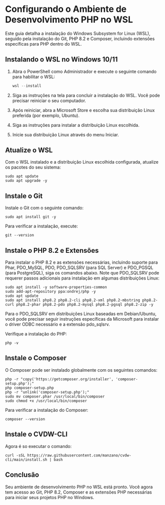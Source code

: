 
# Configurando o Ambiente de Desenvolvimento PHP no WSL

Este guia detalha a instalação do Windows Subsystem for Linux (WSL), seguido pela instalação do Git, PHP 8.2 e Composer, incluindo extensões específicas para PHP dentro do WSL.

## Instalando o WSL no Windows 10/11

1. Abra o PowerShell como Administrador e execute o seguinte comando para habilitar o WSL:

    ```powershell
    wsl --install
    ```

2. Siga as instruções na tela para concluir a instalação do WSL. Você pode precisar reiniciar o seu computador.

3. Após reiniciar, abra a Microsoft Store e escolha sua distribuição Linux preferida (por exemplo, Ubuntu).

4. Siga as instruções para instalar a distribuição Linux escolhida.

5. Inicie sua distribuição Linux através do menu Iniciar.

## Atualize o WSL

Com o WSL instalado e a distribuição Linux escolhida configurada, atualize os pacotes do seu sistema:

```console
sudo apt update
sudo apt upgrade -y
```

## Instale o Git

Instale o Git com o seguinte comando:

```console
sudo apt install git -y
```

Para verificar a instalação, execute:

```console
git --version
```

## Instale o PHP 8.2 e Extensões

Para instalar o PHP 8.2 e as extensões necessárias, incluindo suporte para Phar, PDO_MySQL, PDO, PDO_SQLSRV (para SQL Server) e PDO_PGSQL (para PostgreSQL), siga os comandos abaixo. Note que PDO_SQLSRV pode requerer passos adicionais para instalação em algumas distribuições Linux:

```console
sudo apt install -y software-properties-common
sudo add-apt-repository ppa:ondrej/php -y
sudo apt update
sudo apt install php8.2 php8.2-cli php8.2-xml php8.2-mbstring php8.2-curl php8.2-phar php8.2-pdo php8.2-mysql php8.2-pgsql php8.2-zip -y
```

Para o PDO_SQLSRV em distribuições Linux baseadas em Debian/Ubuntu, você pode precisar seguir instruções específicas da Microsoft para instalar o driver ODBC necessário e a extensão pdo_sqlsrv.

Verifique a instalação do PHP:

```console
php -v
```

## Instale o Composer

O Composer pode ser instalado globalmente com os seguintes comandos:

```console
php -r "copy('https://getcomposer.org/installer', 'composer-setup.php');"
php composer-setup.php
php -r "unlink('composer-setup.php');"
sudo mv composer.phar /usr/local/bin/composer
sudo chmod +x /usr/local/bin/composer
```

Para verificar a instalação do Composer:

```console
composer --version
```

## Instale o CVDW-CLI

Agora é so executar o comando:

```console
curl -sSL https://raw.githubusercontent.com/manzano/cvdw-cli/main/install.sh | bash
```

## Conclusão

Seu ambiente de desenvolvimento PHP no WSL está pronto. Você agora tem acesso ao Git, PHP 8.2, Composer e as extensões PHP necessárias para iniciar seus projetos PHP no Windows.
